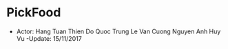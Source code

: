 ﻿# PickFood
- Actor:
Hang Tuan Thien
Do Quoc Trung
Le Van Cuong
Nguyen Anh Huy Vu
-Update: 15/11/2017